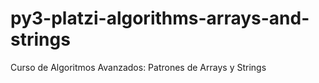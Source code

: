# py3-platzi-algorithms-arrays-and-strings
Curso de Algoritmos Avanzados: Patrones de Arrays y Strings
